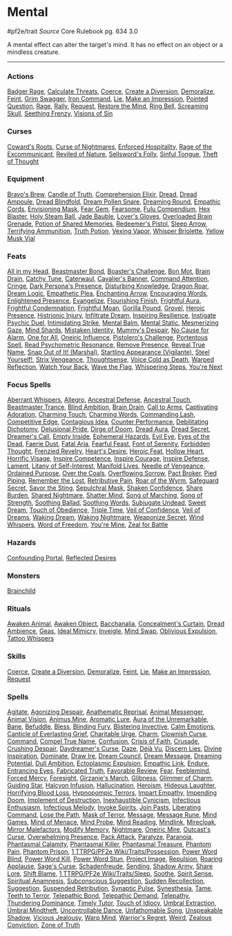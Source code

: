 # Mental
#pf2e/trait 
*Source* Core Rulebook pg. 634 3.0

A mental effect can alter the target's mind. It has no effect on an object or a mindless creature.

---

### Actions
[Badger Rage](Badger%20Rage), [Calculate Threats](Calculate%20Threats), [Coerce](../Rules/Actions/Coerce.md), [Create a Diversion](../Rules/Actions/Create%20a%20Diversion.md), [Demoralize](../Rules/Actions/Demoralize.md), [Feint](../Rules/Actions/Feint.md), [Grim Swagger](Grim%20Swagger), [Iron Command](Iron%20Command), [Lie](../Rules/Actions/Lie.md), [Make an Impression](../Rules/Actions/Make%20an%20Impression.md), [Pointed Question](Pointed%20Question), [Rage](Rage), [Rally](Rally), [Request](../Rules/Actions/Request.md), [Restore the Mind](Restore%20the%20Mind), [Ring Bell](Ring%20Bell), [Screaming Skull](Screaming%20Skull), [Seething Frenzy](Seething%20Frenzy), [Visions of Sin](Visions%20of%20Sin)

### Curses
[Coward's Roots](Coward's%20Roots), [Curse of Nightmares](Curse%20of%20Nightmares), [Enforced Hospitality](Enforced%20Hospitality), [Rage of the Excommunicant](Rage%20of%20the%20Excommunicant), [Reviled of Nature](Reviled%20of%20Nature), [Sellsword's Folly](Sellsword's%20Folly), [Sinful Tongue](Sinful%20Tongue), [Theft of Thought](Theft%20of%20Thought)

### Equipment
[Bravo's Brew](Bravo's%20Brew), [Candle of Truth](Candle%20of%20Truth), [Comprehension Elixir](Comprehension%20Elixir), [Dread](Dread), [Dread Ampoule](Dread%20Ampoule), [Dread Blindfold](Dread%20Blindfold), [Dream Pollen Snare](Dream%20Pollen%20Snare), [Dreaming Round](Dreaming%20Round), [Empathic Cords](Empathic%20Cords), [Envisioning Mask](Envisioning%20Mask), [Fear Gem](Fear%20Gem), [Fearsome](Fearsome), [Fulu Compendium](Fulu%20Compendium), [Hex Blaster](Hex%20Blaster), [Holy Steam Ball](Holy%20Steam%20Ball), [Jade Bauble](Jade%20Bauble), [Lover's Gloves](Lover's%20Gloves), [Overloaded Brain Grenade](Overloaded%20Brain%20Grenade), [Potion of Shared Memories](Potion%20of%20Shared%20Memories), [Redeemer's Pistol](Redeemer's%20Pistol), [Sleep Arrow](Sleep%20Arrow), [Terrifying Ammunition](Terrifying%20Ammunition), [Truth Potion](Truth%20Potion), [Vexing Vapor](Vexing%20Vapor), [Whisper Briolette](Whisper%20Briolette), [Yellow Musk Vial](Yellow%20Musk%20Vial)

### Feats
[All in my Head](All%20in%20my%20Head), [Beastmaster Bond](Beastmaster%20Bond), [Boaster's Challenge](Boaster's%20Challenge), [Bon Mot](Bon%20Mot), [Brain Drain](../Spells_Rituals/Focus%20Spells/Level%201/Brain%20Drain.md), [Catchy Tune](Catchy%20Tune), [Caterwaul](Caterwaul), [Cavalier's Banner](Cavalier's%20Banner), [Command Attention](Command%20Attention), [Cringe](Cringe), [Dark Persona's Presence](Dark%20Persona's%20Presence), [Disturbing Knowledge](Disturbing%20Knowledge), [Dragon Roar](Dragon%20Roar), [Dream Logic](Dream%20Logic), [Empathetic Plea](Empathetic%20Plea), [Enchanting Arrow](Enchanting%20Arrow), [Encouraging Words](Encouraging%20Words), [Enlightened Presence](Enlightened%20Presence), [Evangelize](Evangelize), [Flourishing Finish](Flourishing%20Finish), [Frightful Aura](Frightful%20Aura), [Frightful Condemnation](Frightful%20Condemnation), [Frightful Moan](Frightful%20Moan), [Gorilla Pound](Gorilla%20Pound), [Grovel](Grovel), [Heroic Presence](Heroic%20Presence), [Histrionic Injury](Histrionic%20Injury), [Infiltrate Dream](Infiltrate%20Dream), [Inspiring Resilience](Inspiring%20Resilience), [Instigate Psychic Duel](Instigate%20Psychic%20Duel), [Intimidating Strike](Intimidating%20Strike), [Mental Balm](Mental%20Balm), [Mental Static](Mental%20Static), [Mesmerizing Gaze](Mesmerizing%20Gaze), [Mind Shards](Mind%20Shards), [Mistaken Identity](Mistaken%20Identity), [Mummy's Despair](Mummy's%20Despair), [No Cause for Alarm](No%20Cause%20for%20Alarm), [One for All](One%20for%20All), [Oneiric Influence](Oneiric%20Influence), [Pistolero's Challenge](Pistolero's%20Challenge), [Portentous Spell](Portentous%20Spell), [Read Psychometric Resonance](Read%20Psychometric%20Resonance), [Remove Presence](Remove%20Presence), [Reveal True Name](Reveal%20True%20Name), [Snap Out of It! (Marshal)](Snap%20Out%20of%20It!%20(Marshal)), [Startling Appearance (Vigilante)](Startling%20Appearance%20(Vigilante)), [Steel Yourself!](Steel%20Yourself!), [Strix Vengeance](Strix%20Vengeance), [Thoughtsense](Thoughtsense), [Voice Cold as Death](Voice%20Cold%20as%20Death), [Warped Reflection](Warped%20Reflection), [Watch Your Back](Watch%20Your%20Back), [Wave the Flag](Wave%20the%20Flag), [Whispering Steps](Whispering%20Steps), [You're Next](You're%20Next)

### Focus Spells
[Aberrant Whispers](../Spells_Rituals/Focus%20Spells/Level%203/Aberrant%20Whispers.md), [Allegro](../Spells_Rituals/Focus%20Spells/Cantrips/Allegro.md), [Ancestral Defense](../Spells_Rituals/Focus%20Spells/Level%203/Ancestral%20Defense.md), [Ancestral Touch](../Spells_Rituals/Focus%20Spells/Level%201/Ancestral%20Touch.md), [Beastmaster Trance](../Spells_Rituals/Focus%20Spells/Level%203/Beastmaster%20Trance.md), [Blind Ambition](../Spells_Rituals/Focus%20Spells/Level%201/Blind%20Ambition.md), [Brain Drain](../Spells_Rituals/Focus%20Spells/Level%201/Brain%20Drain.md), [Call to Arms](../Spells_Rituals/Focus%20Spells/Level%201/Call%20to%20Arms.md), [Captivating Adoration](../Spells_Rituals/Focus%20Spells/Level%204/Captivating%20Adoration.md), [Charming Touch](../Spells_Rituals/Focus%20Spells/Level%201/Charming%20Touch.md), [Charming Words](../Spells_Rituals/Focus%20Spells/Level%201/Charming%20Words.md), [Commanding Lash](../Spells_Rituals/Focus%20Spells/Level%204/Commanding%20Lash.md), [Competitive Edge](../Spells_Rituals/Focus%20Spells/Level%204/Competitive%20Edge.md), [Contagious Idea](../Spells_Rituals/Focus%20Spells/Cantrips/Contagious%20Idea.md), [Counter Performance](../Spells_Rituals/Focus%20Spells/Level%201/Counter%20Performance.md), [Debilitating Dichotomy](../Spells_Rituals/Focus%20Spells/Level%204/Debilitating%20Dichotomy.md), [Delusional Pride](../Spells_Rituals/Focus%20Spells/Level%204/Delusional%20Pride.md), [Dirge of Doom](../Spells_Rituals/Focus%20Spells/Cantrips/Dirge%20of%20Doom.md), [Dread Aura](../Spells_Rituals/Focus%20Spells/Level%204/Dread%20Aura.md), [Dread Secret](../Spells_Rituals/Focus%20Spells/Level%206/Dread%20Secret.md), [Dreamer's Call](../Spells_Rituals/Focus%20Spells/Level%204/Dreamer's%20Call.md), [Empty Inside](../Spells_Rituals/Focus%20Spells/Level%201/Empty%20Inside.md), [Ephemeral Hazards](../Spells_Rituals/Focus%20Spells/Level%204/Ephemeral%20Hazards.md), [Evil Eye](../Spells_Rituals/Focus%20Spells/Cantrips/Evil%20Eye.md), [Eyes of the Dead](../Spells_Rituals/Focus%20Spells/Level%203/Eyes%20of%20the%20Dead.md), [Faerie Dust](../Spells_Rituals/Focus%20Spells/Level%201/Faerie%20Dust.md), [Fatal Aria](../Spells_Rituals/Focus%20Spells/Level%2010/Fatal%20Aria.md), [Fearful Feast](../Spells_Rituals/Focus%20Spells/Level%204/Fearful%20Feast.md), [Font of Serenity](../Spells_Rituals/Focus%20Spells/Level%204/Font%20of%20Serenity.md), [Forbidden Thought](../Spells_Rituals/Focus%20Spells/Cantrips/Forbidden%20Thought.md), [Frenzied Revelry](../Spells_Rituals/Focus%20Spells/Level%201/Frenzied%20Revelry.md), [Heart's Desire](../Spells_Rituals/Focus%20Spells/Level%203/Heart's%20Desire.md), [Heroic Feat](../Spells_Rituals/Focus%20Spells/Level%206/Heroic%20Feat.md), [Hollow Heart](../Spells_Rituals/Focus%20Spells/Level%201/Hollow%20Heart.md), [Horrific Visage](../Spells_Rituals/Focus%20Spells/Level%203/Horrific%20Visage.md), [Inspire Competence](../Spells_Rituals/Focus%20Spells/Cantrips/Inspire%20Competence.md), [Inspire Courage](../Spells_Rituals/Focus%20Spells/Cantrips/Inspire%20Courage.md), [Inspire Defense](../Spells_Rituals/Focus%20Spells/Cantrips/Inspire%20Defense.md), [Lament](../Spells_Rituals/Focus%20Spells/Level%201/Lament.md), [Litany of Self-Interest](../Spells_Rituals/Focus%20Spells/Level%205/Litany%20of%20Self-Interest.md), [Manifold Lives](../Spells_Rituals/Focus%20Spells/Level%206/Manifold%20Lives.md), [Needle of Vengeance](../Spells_Rituals/Focus%20Spells/Level%201/Needle%20of%20Vengeance.md), [Ordained Purpose](../Spells_Rituals/Focus%20Spells/Level%204/Ordained%20Purpose.md), [Over the Coals](../Spells_Rituals/Focus%20Spells/Level%205/Over%20the%20Coals.md), [Overflowing Sorrow](../Spells_Rituals/Focus%20Spells/Level%204/Overflowing%20Sorrow.md), [Pact Broker](../Spells_Rituals/Focus%20Spells/Cantrips/Pact%20Broker.md), [Pied Piping](../Spells_Rituals/Focus%20Spells/Level%2010/Pied%20Piping.md), [Remember the Lost](../Spells_Rituals/Focus%20Spells/Level%204/Remember%20the%20Lost.md), [Retributive Pain](../Spells_Rituals/Focus%20Spells/Level%204/Retributive%20Pain.md), [Roar of the Wyrm](../Spells_Rituals/Focus%20Spells/Level%204/Roar%20of%20the%20Wyrm.md), [Safeguard Secret](../Spells_Rituals/Focus%20Spells/Level%204/Safeguard%20Secret.md), [Savor the Sting](../Spells_Rituals/Focus%20Spells/Level%201/Savor%20the%20Sting.md), [Sepulchral Mask](../Spells_Rituals/Focus%20Spells/Level%201/Sepulchral%20Mask.md), [Shaken Confidence](../Spells_Rituals/Focus%20Spells/Level%204/Shaken%20Confidence.md), [Share Burden](../Spells_Rituals/Focus%20Spells/Level%201/Share%20Burden.md), [Shared Nightmare](../Spells_Rituals/Focus%20Spells/Level%204/Shared%20Nightmare.md), [Shatter Mind](../Spells_Rituals/Focus%20Spells/Cantrips/Shatter%20Mind.md), [Song of Marching](../Spells_Rituals/Focus%20Spells/Cantrips/Song%20of%20Marching.md), [Song of Strength](../Spells_Rituals/Focus%20Spells/Cantrips/Song%20of%20Strength.md), [Soothing Ballad](../Spells_Rituals/Focus%20Spells/Level%207/Soothing%20Ballad.md), [Soothing Words](../Spells_Rituals/Focus%20Spells/Level%201/Soothing%20Words.md), [Subjugate Undead](../Spells_Rituals/Focus%20Spells/Level%203/Subjugate%20Undead.md), [Sweet Dream](../Spells_Rituals/Focus%20Spells/Level%201/Sweet%20Dream.md), [Touch of Obedience](../Spells_Rituals/Focus%20Spells/Level%201/Touch%20of%20Obedience.md), [Triple Time](../Spells_Rituals/Focus%20Spells/Cantrips/Triple%20Time.md), [Veil of Confidence](../Spells_Rituals/Focus%20Spells/Level%201/Veil%20of%20Confidence.md), [Veil of Dreams](../Spells_Rituals/Focus%20Spells/Level%201/Veil%20of%20Dreams.md), [Waking Dream](../Spells_Rituals/Focus%20Spells/Level%204/Waking%20Dream.md), [Waking Nightmare](../Spells_Rituals/Focus%20Spells/Level%201/Waking%20Nightmare.md), [Weaponize Secret](../Spells_Rituals/Focus%20Spells/Level%204/Weaponize%20Secret.md), [Wind Whispers](../Spells_Rituals/Focus%20Spells/Level%204/Wind%20Whispers.md), [Word of Freedom](../Spells_Rituals/Focus%20Spells/Level%204/Word%20of%20Freedom.md), [You're Mine](../Spells_Rituals/Focus%20Spells/Level%205/You're%20Mine.md), [Zeal for Battle](../Spells_Rituals/Focus%20Spells/Level%204/Zeal%20for%20Battle.md)

### Hazards
[Confounding Portal](Confounding%20Portal), [Reflected Desires](Reflected%20Desires)

### Monsters
[Brainchild](Brainchild)

### Rituals
[Awaken Animal](../Spells_Rituals/Rituals/Level%206/Awaken%20Animal.md), [Awaken Object](../Spells_Rituals/Rituals/Level%206/Awaken%20Object.md), [Bacchanalia](../Spells_Rituals/Rituals/Level%206/Bacchanalia.md), [Concealment's Curtain](../Spells_Rituals/Rituals/Level%204/Concealment's%20Curtain.md), [Dread Ambience](../Spells_Rituals/Rituals/Level%205/Dread%20Ambience.md), [Geas](../Spells_Rituals/Rituals/Level%203/Geas.md), [Ideal Mimicry](../Spells_Rituals/Rituals/Level%206/Ideal%20Mimicry.md), [Inveigle](../Spells_Rituals/Rituals/Level%202/Inveigle.md), [Mind Swap](../Spells_Rituals/Rituals/Level%205/Mind%20Swap.md), [Oblivious Expulsion](../Spells_Rituals/Rituals/Level%205/Oblivious%20Expulsion.md), [Tattoo Whispers](../Spells_Rituals/Rituals/Level%203/Tattoo%20Whispers.md)

### Skills
[Coerce](../Rules/Actions/Coerce.md), [Create a Diversion](../Rules/Actions/Create%20a%20Diversion.md), [Demoralize](../Rules/Actions/Demoralize.md), [Feint](../Rules/Actions/Feint.md), [Lie](../Rules/Actions/Lie.md), [Make an Impression](../Rules/Actions/Make%20an%20Impression.md), [Request](../Rules/Actions/Request.md)

### Spells
[Agitate](../Spells_Rituals/Arcane_Tradition/Level%201/Agitate.md), [Agonizing Despair](../Spells_Rituals/Arcane_Tradition/Level%203/Agonizing%20Despair.md), [Anathematic Reprisal](../Spells_Rituals/Arcane_Tradition/Level%204/Anathematic%20Reprisal.md), [Animal Messenger](../Spells_Rituals/Arcane_Tradition/Level%202/Animal%20Messenger.md), [Animal Vision](../Spells_Rituals/Arcane_Tradition/Level%203/Animal%20Vision.md), [Animus Mine](../Spells_Rituals/Arcane_Tradition/Level%202/Animus%20Mine.md), [Aromatic Lure](../Spells_Rituals/Arcane_Tradition/Level%204/Aromatic%20Lure.md), [Aura of the Unremarkable](../Spells_Rituals/Arcane_Tradition/Level%206/Aura%20of%20the%20Unremarkable.md), [Bane](../Spells_Rituals/Arcane_Tradition/Level%201/Bane.md), [Befuddle](../Spells_Rituals/Arcane_Tradition/Level%201/Befuddle.md), [Bless](../Spells_Rituals/Arcane_Tradition/Level%201/Bless.md), [Blinding Fury](../Spells_Rituals/Arcane_Tradition/Level%206/Blinding%20Fury.md), [Blistering Invective](../Spells_Rituals/Arcane_Tradition/Level%202/Blistering%20Invective.md), [Calm Emotions](../Spells_Rituals/Arcane_Tradition/Level%202/Calm%20Emotions.md), [Canticle of Everlasting Grief](../Spells_Rituals/Arcane_Tradition/Level%208/Canticle%20of%20Everlasting%20Grief.md), [Charitable Urge](../Spells_Rituals/Arcane_Tradition/Level%202/Charitable%20Urge.md), [Charm](../Spells_Rituals/Arcane_Tradition/Level%201/Charm.md), [Clownish Curse](../Spells_Rituals/Arcane_Tradition/Level%204/Clownish%20Curse.md), [Command](../Spells_Rituals/Arcane_Tradition/Level%201/Command.md), [Compel True Name](../Spells_Rituals/Arcane_Tradition/Level%204/Compel%20True%20Name.md), [Confusion](../Spells_Rituals/Arcane_Tradition/Level%204/Confusion.md), [Crisis of Faith](../Spells_Rituals/Arcane_Tradition/Level%203/Crisis%20of%20Faith.md), [Crusade](../Spells_Rituals/Arcane_Tradition/Level%209/Crusade.md), [Crushing Despair](../Spells_Rituals/Arcane_Tradition/Level%205/Crushing%20Despair.md), [Daydreamer's Curse](../Spells_Rituals/Arcane_Tradition/Level%204/Daydreamer's%20Curse.md), [Daze](../Spells_Rituals/Arcane_Tradition/Cantrips/Daze.md), [Déjà Vu](../Spells_Rituals/Arcane_Tradition/Level%201/Déjà%20Vu.md), [Discern Lies](../Spells_Rituals/Arcane_Tradition/Level%204/Discern%20Lies.md), [Divine Inspiration](../Spells_Rituals/Arcane_Tradition/Level%208/Divine%20Inspiration.md), [Dominate](../Spells_Rituals/Arcane_Tradition/Level%206/Dominate.md), [Draw Ire](../Spells_Rituals/Arcane_Tradition/Level%201/Draw%20Ire.md), [Dream Council](../Spells_Rituals/Arcane_Tradition/Level%208/Dream%20Council.md), [Dream Message](../Spells_Rituals/Arcane_Tradition/Level%203/Dream%20Message.md), [Dreaming Potential](../Spells_Rituals/Arcane_Tradition/Level%205/Dreaming%20Potential.md), [Dull Ambition](../Spells_Rituals/Arcane_Tradition/Level%204/Dull%20Ambition.md), [Ectoplasmic Expulsion](../Spells_Rituals/Arcane_Tradition/Level%205/Ectoplasmic%20Expulsion.md), [Empathic Link](../Spells_Rituals/Arcane_Tradition/Level%202/Empathic%20Link.md), [Endure](../Spells_Rituals/Arcane_Tradition/Level%201/Endure.md), [Entrancing Eyes](../Spells_Rituals/Arcane_Tradition/Level%207/Entrancing%20Eyes.md), [Fabricated Truth](../Spells_Rituals/Arcane_Tradition/Level%2010/Fabricated%20Truth.md), [Favorable Review](../Spells_Rituals/Arcane_Tradition/Level%204/Favorable%20Review.md), [Fear](../Spells_Rituals/Arcane_Tradition/Level%201/Fear.md), [Feeblemind](../Spells_Rituals/Arcane_Tradition/Level%206/Feeblemind.md), [Forced Mercy](../Spells_Rituals/Arcane_Tradition/Level%201/Forced%20Mercy.md), [Foresight](../Spells_Rituals/Arcane_Tradition/Level%209/Foresight.md), [Girzanje's March](../Spells_Rituals/Arcane_Tradition/Level%204/Girzanje's%20March.md), [Glibness](../Spells_Rituals/Arcane_Tradition/Level%204/Glibness.md), [Glimmer of Charm](../Spells_Rituals/Arcane_Tradition/Level%205/Glimmer%20of%20Charm.md), [Guiding Star](../Spells_Rituals/Arcane_Tradition/Level%202/Guiding%20Star.md), [Halcyon Infusion](../Spells_Rituals/Arcane_Tradition/Level%206/Halcyon%20Infusion.md), [Hallucination](../Spells_Rituals/Arcane_Tradition/Level%205/Hallucination.md), [Heroism](../Spells_Rituals/Arcane_Tradition/Level%203/Heroism.md), [Hideous Laughter](../Spells_Rituals/Arcane_Tradition/Level%202/Hideous%20Laughter.md), [Horrifying Blood Loss](../Spells_Rituals/Arcane_Tradition/Level%202/Horrifying%20Blood%20Loss.md), [Hypnopompic Terrors](../Spells_Rituals/Arcane_Tradition/Level%208/Hypnopompic%20Terrors.md), [Impart Empathy](../Spells_Rituals/Arcane_Tradition/Level%202/Impart%20Empathy.md), [Impending Doom](../Spells_Rituals/Arcane_Tradition/Level%203/Impending%20Doom.md), [Implement of Destruction](../Spells_Rituals/Arcane_Tradition/Level%204/Implement%20of%20Destruction.md), [Inexhaustible Cynicism](../Spells_Rituals/Arcane_Tradition/Level%207/Inexhaustible%20Cynicism.md), [Infectious Enthusiasm](../Spells_Rituals/Arcane_Tradition/Cantrips/Infectious%20Enthusiasm.md), [Infectious Melody](../Spells_Rituals/Arcane_Tradition/Level%204/Infectious%20Melody.md), [Invoke Spirits](../Spells_Rituals/Arcane_Tradition/Level%205/Invoke%20Spirits.md), [Join Pasts](../Spells_Rituals/Arcane_Tradition/Cantrips/Join%20Pasts.md), [Liberating Command](../Spells_Rituals/Arcane_Tradition/Level%201/Liberating%20Command.md), [Lose the Path](../Spells_Rituals/Arcane_Tradition/Level%201/Lose%20the%20Path.md), [Mask of Terror](../Spells_Rituals/Arcane_Tradition/Level%207/Mask%20of%20Terror.md), [Message](../Spells_Rituals/Arcane_Tradition/Cantrips/Message.md), [Message Rune](../Spells_Rituals/Arcane_Tradition/Level%201/Message%20Rune.md), [Mind Games](../Spells_Rituals/Arcane_Tradition/Level%202/Mind%20Games.md), [Mind of Menace](../Spells_Rituals/Arcane_Tradition/Level%203/Mind%20of%20Menace.md), [Mind Probe](../Spells_Rituals/Arcane_Tradition/Level%205/Mind%20Probe.md), [Mind Reading](../Spells_Rituals/Arcane_Tradition/Level%203/Mind%20Reading.md), [Mindlink](../Spells_Rituals/Arcane_Tradition/Level%201/Mindlink.md), [Mirecloak](../Spells_Rituals/Arcane_Tradition/Level%205/Mirecloak.md), [Mirror Malefactors](../Spells_Rituals/Arcane_Tradition/Level%205/Mirror%20Malefactors.md), [Modify Memory](../Spells_Rituals/Arcane_Tradition/Level%204/Modify%20Memory.md), [Nightmare](../Spells_Rituals/Arcane_Tradition/Level%204/Nightmare.md), [Oneiric Mire](../Spells_Rituals/Arcane_Tradition/Level%203/Oneiric%20Mire.md), [Outcast's Curse](../Spells_Rituals/Arcane_Tradition/Level%204/Outcast's%20Curse.md), [Overwhelming Presence](../Spells_Rituals/Arcane_Tradition/Level%209/Overwhelming%20Presence.md), [Pack Attack](../Spells_Rituals/Arcane_Tradition/Level%202/Pack%20Attack.md), [Paralyze](../Spells_Rituals/Arcane_Tradition/Level%203/Paralyze.md), [Paranoia](../Spells_Rituals/Arcane_Tradition/Level%202/Paranoia.md), [Phantasmal Calamity](../Spells_Rituals/Arcane_Tradition/Level%206/Phantasmal%20Calamity.md), [Phantasmal Killer](../Spells_Rituals/Arcane_Tradition/Level%204/Phantasmal%20Killer.md), [Phantasmal Treasure](../Spells_Rituals/Arcane_Tradition/Level%202/Phantasmal%20Treasure.md), [Phantom Pain](../Spells_Rituals/Arcane_Tradition/Level%201/Phantom%20Pain.md), [Phantom Prison](../Spells_Rituals/Arcane_Tradition/Level%203/Phantom%20Prison.md), [1 TTRPG/PF2e Wiki/Traits/Possession](1%20TTRPG/PF2e%20Wiki/Traits/Possession), [Power Word Blind](../Spells_Rituals/Arcane_Tradition/Level%207/Power%20Word%20Blind.md), [Power Word Kill](../Spells_Rituals/Arcane_Tradition/Level%209/Power%20Word%20Kill.md), [Power Word Stun](../Spells_Rituals/Arcane_Tradition/Level%208/Power%20Word%20Stun.md), [Project Image](../Spells_Rituals/Arcane_Tradition/Level%207/Project%20Image.md), [Repulsion](../Spells_Rituals/Arcane_Tradition/Level%206/Repulsion.md), [Roaring Applause](../Spells_Rituals/Arcane_Tradition/Level%203/Roaring%20Applause.md), [Sage's Curse](../Spells_Rituals/Arcane_Tradition/Level%204/Sage's%20Curse.md), [Schadenfreude](../Spells_Rituals/Arcane_Tradition/Level%201/Schadenfreude.md), [Sending](../Spells_Rituals/Arcane_Tradition/Level%205/Sending.md), [Shadow Army](../Spells_Rituals/Arcane_Tradition/Level%2010/Shadow%20Army.md), [Share Lore](../Spells_Rituals/Arcane_Tradition/Level%201/Share%20Lore.md), [Shift Blame](../Spells_Rituals/Arcane_Tradition/Level%203/Shift%20Blame.md), [1 TTRPG/PF2e Wiki/Traits/Sleep](1%20TTRPG/PF2e%20Wiki/Traits/Sleep), [Soothe](../Spells_Rituals/Arcane_Tradition/Level%201/Soothe.md), [Spirit Sense](../Spells_Rituals/Arcane_Tradition/Level%202/Spirit%20Sense.md), [Spiritual Anamnesis](../Spells_Rituals/Arcane_Tradition/Level%204/Spiritual%20Anamnesis.md), [Subconscious Suggestion](../Spells_Rituals/Arcane_Tradition/Level%205/Subconscious%20Suggestion.md), [Sudden Recollection](../Spells_Rituals/Arcane_Tradition/Level%203/Sudden%20Recollection.md), [Suggestion](../Spells_Rituals/Arcane_Tradition/Level%204/Suggestion.md), [Suspended Retribution](../Spells_Rituals/Arcane_Tradition/Level%206/Suspended%20Retribution.md), [Synaptic Pulse](../Spells_Rituals/Arcane_Tradition/Level%205/Synaptic%20Pulse.md), [Synesthesia](../Spells_Rituals/Arcane_Tradition/Level%205/Synesthesia.md), [Tame](../Spells_Rituals/Arcane_Tradition/Cantrips/Tame.md), [Teeth to Terror](../Spells_Rituals/Arcane_Tradition/Level%202/Teeth%20to%20Terror.md), [Telepathic Bond](../Spells_Rituals/Arcane_Tradition/Level%205/Telepathic%20Bond.md), [Telepathic Demand](../Spells_Rituals/Arcane_Tradition/Level%209/Telepathic%20Demand.md), [Telepathy](../Spells_Rituals/Arcane_Tradition/Level%204/Telepathy.md), [Thundering Dominance](../Spells_Rituals/Arcane_Tradition/Level%202/Thundering%20Dominance.md), [Timely Tutor](../Spells_Rituals/Arcane_Tradition/Level%202/Timely%20Tutor.md), [Touch of Idiocy](../Spells_Rituals/Arcane_Tradition/Level%202/Touch%20of%20Idiocy.md), [Umbral Extraction](../Spells_Rituals/Arcane_Tradition/Level%202/Umbral%20Extraction.md), [Umbral Mindtheft](../Spells_Rituals/Arcane_Tradition/Level%202/Umbral%20Mindtheft.md), [Uncontrollable Dance](../Spells_Rituals/Arcane_Tradition/Level%208/Uncontrollable%20Dance.md), [Unfathomable Song](../Spells_Rituals/Arcane_Tradition/Level%209/Unfathomable%20Song.md), [Unspeakable Shadow](../Spells_Rituals/Arcane_Tradition/Level%209/Unspeakable%20Shadow.md), [Vicious Jealousy](../Spells_Rituals/Arcane_Tradition/Level%202/Vicious%20Jealousy.md), [Warp Mind](../Spells_Rituals/Arcane_Tradition/Level%207/Warp%20Mind.md), [Warrior's Regret](../Spells_Rituals/Arcane_Tradition/Level%202/Warrior's%20Regret.md), [Weird](../Spells_Rituals/Arcane_Tradition/Level%209/Weird.md), [Zealous Conviction](../Spells_Rituals/Arcane_Tradition/Level%206/Zealous%20Conviction.md), [Zone of Truth](../Spells_Rituals/Arcane_Tradition/Level%203/Zone%20of%20Truth.md)